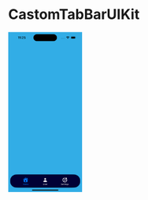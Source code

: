 # CastomTabBarUIKit

<img src="https://github.com/MikkiWhiteDove/CastomTabBarUIKit/blob/main/screens/Simulator%20Screen%20Shot%20-%20iPhone%2014%20Pro%20-%202022-11-23%20at%2011.25.10.png" width="150" hedth="300">
